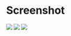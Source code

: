 # Screenshot
![]([docs/screenshot.png](https://github.com/CorreaMontesDiego/UIII-CRUD-V2-CMD-TABLA-VEHICULO/blob/main/capturas/Captura1.PNG)https://github.com/CorreaMontesDiego/UIII-CRUD-V2-CMD-TABLA-VEHICULO/blob/main/capturas/Captura1.PNG)
![]([docs/screenshot.png](https://github.com/CorreaMontesDiego/UIII-CRUD-V2-CMD-TABLA-VEHICULO/blob/main/capturas/Captura1.PNG)https://github.com/CorreaMontesDiego/UIII-CRUD-V2-CMD-TABLA-VEHICULO/blob/main/capturas/Captura2.PNG)
![]([docs/screenshot.png](https://github.com/CorreaMontesDiego/UIII-CRUD-V2-CMD-TABLA-VEHICULO/blob/main/capturas/Captura1.PNG)https://github.com/CorreaMontesDiego/UIII-CRUD-V2-CMD-TABLA-VEHICULO/blob/main/capturas/Captura3.PNG)
